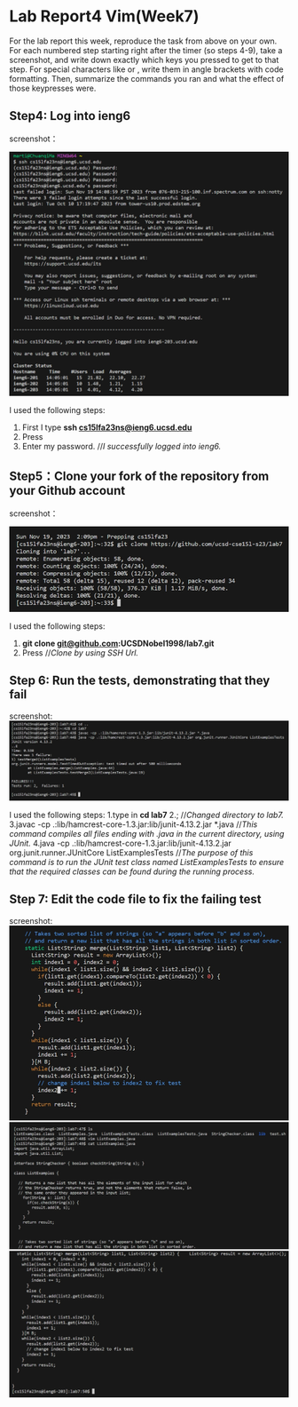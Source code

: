 # Lab Report4 Vim(Week7)

For the lab report this week, reproduce the task from above on your own. For each numbered step starting right after the timer (so steps 4-9), take a screenshot, and write down exactly which keys you pressed to get to that step. For special characters like <enter> or <tab>, write them in angle brackets with code formatting. Then, summarize the commands you ran and what the effect of those keypresses were.

## Step4: Log into ieng6

screenshot：

![cd](LabReport4(1).png)

I used the following steps: 
1. First I type **ssh cs15lfa23ns@ieng6.ucsd.edu**
2. Press <Enter>
3. Enter my password. //*I successfully logged into ieng6.*

## Step5：Clone your fork of the repository from your Github account 

screenshot：

![cd](LabReport4(2).jpg)

I used the following steps: 
1. **git clone git@github.com:UCSDNobel1998/lab7.git**
2. Press <Enter> //*Clone by using SSH Url.*

## Step 6: Run the tests, demonstrating that they fail

screenshot:
![cd](LabReport4(3).jpg)

I used the following steps: 
1.type in **cd lab7**
2.<Enter>; //*Changed directory to lab7.*
3.javac -cp .:lib/hamcrest-core-1.3.jar:lib/junit-4.13.2.jar *.java<enter> //*This command compiles all files ending with .java in the current directory, using JUnit.*
4.java -cp .:lib/hamcrest-core-1.3.jar:lib/junit-4.13.2.jar org.junit.runner.JUnitCore ListExamplesTests //*The purpose of this command is to run the JUnit test class named ListExamplesTests to ensure that the required classes can be found during the running process.*

## Step 7: Edit the code file to fix the failing test

screenshot:
![cd](LabReport4(4).jpg)
![cd](LabReport4(5).jpg)
![cd](LabReport4(6).jpg)
